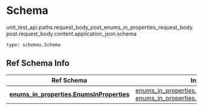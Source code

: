 # Schema
unit_test_api.paths.request_body_post_enums_in_properties_request_body.post.request_body.content.application_json.schema
```
type: schemas.Schema
```

## Ref Schema Info
Ref Schema | Input Type | Output Type
---------- | ---------- | -----------
[**enums_in_properties.EnumsInProperties**](../../../../../../components/schema/enums_in_properties.md) | [enums_in_properties.EnumsInPropertiesDictInput](../../../../../../components/schema/enums_in_properties.md#enumsinpropertiesdictinput), [enums_in_properties.EnumsInPropertiesDict](../../../../../../components/schema/enums_in_properties.md#enumsinpropertiesdict) | [enums_in_properties.EnumsInPropertiesDict](../../../../../../components/schema/enums_in_properties.md#enumsinpropertiesdict)
